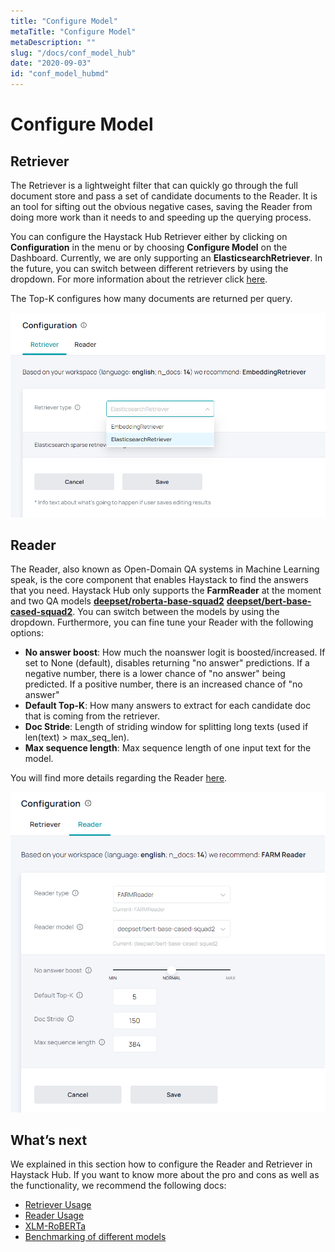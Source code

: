 ```yaml
---
title: "Configure Model"
metaTitle: "Configure Model"
metaDescription: ""
slug: "/docs/conf_model_hub"
date: "2020-09-03"
id: "conf_model_hubmd"
---
```


# Configure Model

## Retriever

The Retriever is a lightweight filter that can quickly go through the full document store and pass a set of candidate documents to the Reader. It is an tool for sifting out the obvious negative cases, saving the Reader from doing more work than it needs to and speeding up the querying process.

You can configure the Haystack Hub Retriever either by clicking on **Configuration** in the menu or by choosing **Configure Model** on the Dashboard. Currently, we are only supporting an **ElasticsearchRetriever**. In the future, you can switch between different retrievers by using the dropdown. For more information about the retriever click [here](/docs/latest/retrievermd#BM25-Recommended).

The Top-K configures how many documents are returned per query.

![image](../img/HaystackHub_confretriever_1.png)

## Reader

The Reader, also known as Open-Domain QA systems in Machine Learning speak, is the core component that enables Haystack to find the answers that you need. Haystack Hub only supports the **FarmReader** at the moment and two QA models [**deepset/roberta-base-squad2**](https://huggingface.co/deepset/roberta-base-squad2) [**deepset/bert-base-cased-squad2**](https://huggingface.co/deepset/bert-base-cased-squad2). You can switch between the models by using the dropdown. Furthermore, you can fine tune your Reader with the following options:

* **No answer boost**: How much the noanswer logit is boosted/increased. If set to None (default), disables returning "no answer" predictions. If a negative number, there is a lower chance of "no answer" being predicted. If a positive number, there is an increased chance of "no answer"
* **Default Top-K**: How many answers to extract for each candidate doc that is coming from the retriever.
* **Doc Stride**: Length of striding window for splitting long texts (used if len(text) > max_seq_len).
* **Max sequence length**: Max sequence length of one input text for the model.

You will find more details regarding the Reader [here](/docs/latest/readermd).

![image](../img/HaystackHub_confreader_1.png)

## What’s next

We explained in this section how to configure the Reader and Retriever in Haystack Hub. If you want to know more about the pro and cons as well as the functionality, we recommend the following docs:

* [Retriever Usage](/docs/latest/retrievermd)
* [Reader Usage](/docs/latest/readermd)
* [XLM-RoBERTa](https://medium.com/deepset-ai/xlm-roberta-the-multilingual-alternative-for-non-english-nlp-cf0b889ccbbf)
* [Benchmarking of different models](/bm/benchmarks)

